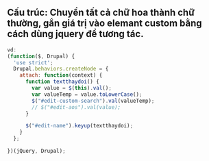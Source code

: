 ## Cấu trúc: Chuyển tất cả chữ hoa thành chữ thường, gắn giá trị vào elemant custom bằng cách dùng jquery để tương tác.
```javascript
vd:
(function($, Drupal) {
  'use strict';
  Drupal.behaviors.createNode = {
    attach: function(context) {
      function textthaydoi() {
        var value = $(this).val();
        var valueTemp = value.toLowerCase();
        $("#edit-custom-search").val(valueTemp);
        // $("#edit-aos").val(value);
      }

      $("#edit-name").keyup(textthaydoi);
    }
  };

})(jQuery, Drupal);
```
